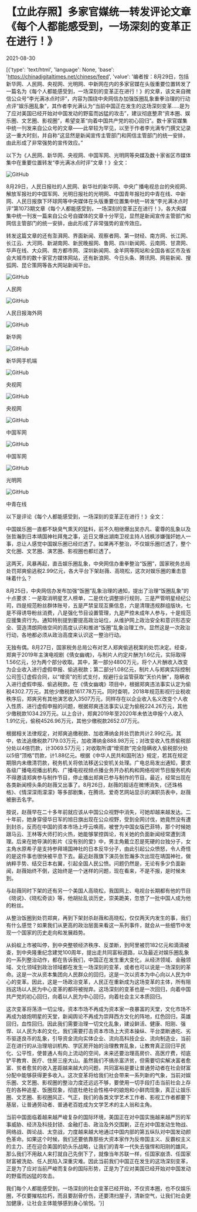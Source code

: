 # 【立此存照】多家官媒统一转发评论文章《每个人都能感受到，一场深刻的变革正在进行！》

2021-08-30

[{'type': 'text/html', 'language': None, 'base': 'https://chinadigitaltimes.net/chinese/feed', 'value': '编者按：8月29日，包括新华网、人民网、央视网、光明网、中新网在内的多家官媒在头版重要位置转发了一篇名为《每个人都能感受到，一场深刻的变革正在进行！》的文章，该文来自微信公众号“李光满冰点时评”，内容为围绕中央网信办加强饭圈乱象重拳治理的行动点评“娱乐圈乱象”，其作者李光满认为“当前中国正在发生的这场深刻变革&#8230;..是为了应对美国已经开始对中国发动的野蛮而凶猛的攻击”，建议彻底整肃“资本圈、娱乐圈、文艺圈、影视圈”，希望变革“向着中国共产党的初心回归”。数十家官媒集中统一刊发来自公众号的文章——此举较为罕见，以至于作者李光满专门撰文记录这一重大时刻，并自称“这显然是新闻宣传主管部门和网信主管部门的统一安排，由此形成了非常强势的宣传效应。”

以下为《人民网、新华网、央视网、中国军网、光明网等央媒及数十家省区市媒体集中在重要位置转发“李光满冰点时评”文章！》全文：

![GitHub](https://chinadigitaltimes.net/chinese/files/2021/08/image-1630311404909.png)

8月29日，人民日报社的人民网、新华社的新华网、中央广播电视总台的央视网、解放军报社的中国军网、光明日报社的光明网、中国青年报社的中青在线、中新网、人民日报旗下环球网等中央媒体在头版重要位置集中统一转发“李光满冰点时评”第1073期文章《每个人都能感受到，一场深刻的变革正在进行！》，各大央媒集中统一刊发一篇来自公众号自媒体的文章十分罕见，显然是新闻宣传主管部门和网信主管部门的统一安排，由此形成了非常强势的宣传效应。

转发这篇文章的还有澎湃网、界面新闻、观察者网、第一财经、南方网、长江网、长江云、大河网、新湖南网、新民晚报网、鲁网、四川新闻网、云南网、甘肃网、华声在线、大众网、南方都市网、深圳新闻网、金羊网等网站和全国各省区市及省会大城市的数十家官方媒体网站，还有新浪网、今日头条、腾讯网、网易新闻、搜弧网、昆仑策网等各大网站新闻平台。

![GitHub](https://chinadigitaltimes.net/chinese/files/2021/08/post-670130-612cd2052068a.)

人民网  

![GitHub](https://chinadigitaltimes.net/chinese/files/2021/08/post-670130-612cd2055c09f.)

 人民日报海外网 

![GitHub](https://chinadigitaltimes.net/chinese/files/2021/08/post-670130-612cd2058e329.)

新华网  

![GitHub](https://chinadigitaltimes.net/chinese/files/2021/08/post-670130-612cd205cbdd5.)

 新华网手机端 

![GitHub](https://chinadigitaltimes.net/chinese/files/2021/08/post-670130-612cd20611fd8.)

 央视网 

![GitHub](https://chinadigitaltimes.net/chinese/files/2021/08/post-670130-612cd2064c0a8.)

央视网  

![GitHub](https://chinadigitaltimes.net/chinese/files/2021/08/post-670130-612cd2068504e.)

 中国军网 

![GitHub](https://chinadigitaltimes.net/chinese/files/2021/08/post-670130-612cd206ba1c3.)

 中国军网 

![GitHub](https://chinadigitaltimes.net/chinese/files/2021/08/post-670130-612cd206eceea.)

  光明网

![GitHub](https://chinadigitaltimes.net/chinese/files/2021/08/post-670130-612cd2072ee2f.)

 中青在线 



以下是评论《每个人都能感受到，一场深刻的变革正在进行！》全文：

中国娱乐圈一直都不缺臭气熏天的猛料，前不久相继爆出吴亦凡、霍尊的乱象以及张哲瀚到日本靖国神社拜鬼之事，近日又爆出湖南卫视主持人钱枫涉嫌强奸她人一事，总让人感觉中国娱乐圈已经烂透了。如果再不整治，不仅娱乐圈烂透了，整个文化圈、文艺圈、演艺圈、影视圈也都烂透了。

这两天，风暴再起，直击娱乐圈乱象，中央网信办重拳整治“饭圈”，国家税务总局处罚郑爽偷逃税2.99亿元，各大平台下架赵薇、高晓松，这次对娱乐圈的重击意味着什么？

8月25日，中央网信办发布加强“饭圈”乱象治理的通知，提出了治理“饭圈乱象”的十点要求：一是取消明星艺人榜单，二是优化调整排行规则，三是严管明星经纪公司，四是规范粉丝群体账号，五是严禁呈现互撕信息，六是清理违规群组版块，七是不得诱导粉丝消费，八是强化节目设置管理，九是严控未成年人参与，十是规范应援集资行为。通知特别提到要提高政治站位，从维护网上政治安全和意识形态安全、营造清朗网络空间的高度认识和推进“饭圈”乱象治理工作。显然这是一次政治行动，各地都必须从政治高度来认识这一整治行动。

无独有偶。8月27日，国家税务总局公布对艺人郑爽偷逃税案的处罚决定。经查，郑爽于2019年主演电视剧《倩女幽魂》，与制片人约定片酬为1.6亿元，实际取得1.56亿元，分为两个部分收取。其中，第一部分4800万元，将个人片酬收入改变为企业收入进行虚假申报、偷逃税款；第二部分1.08亿元，制片人与郑爽实际控制公司签订虚假合同，以“增资”的形式支付，规避行业监管获取“天价片酬”，隐瞒收入进行虚假申报、偷逃税款。在《倩女幽魂》项目中，根据郑爽违法事实认定为偷税4302.7万元，其他少缴税款1617.78万元。同时查明，2018年规范影视行业税收秩序后，郑爽另有其他演艺收入3507万元，同样存在以企业收入名义改变个人收入性质、进行虚假申报的问题，根据郑爽违法事实认定为偷税224.26万元，其他少缴税款1034.29万元。以上合计，郑爽2019年至2020年未依法申报个人收入1.91亿元，偷税4526.96万元，其他少缴税款2652.07万元。

根据相关法律规定，对郑爽追缴税款、加收滞纳金并处罚款共计2.99亿元。其中，依法追缴税款7179.03万元，加收滞纳金888.98万元；对改变收入性质偷税部分处以4倍罚款，计3069.57万元；对收取所谓“增资款”完全隐瞒收入偷税部分处以5倍“顶格”罚款，计1.88亿元。根据《中华人民共和国刑法》规定，若其在规定期限内未缴清罚款，税务机关将依法移送公安机关处理。广电总局发出通知，要求各级广播电视播出机构、广播电视视频点播业务开办机构和网络视听节目服务机构不得邀请郑爽参与制作节目，停止播出郑爽已参与制作的节目。最近，经常出现在各类新闻榜头条的赵薇又出事了。8月26日，赵薇的超话在微博消失，《还珠格格》、《情深深雨濛濛》等多部剧集，在腾讯、爱奇艺网站显示的演职员表中，赵薇被删去名字。

按说，赵薇早在二十多年前就应该从中国公众视野中消失，可她却越来越发达。二十年前，她身穿侵华日军的旭日旗出现在公众视野，受到全网讨伐，她竟然没有遭到封杀，反而在中国的资本市场上呼云唤雨，被誉为中国女版巴菲特，那个时候她跟马云、王林等大师打的火热，她能够掌控舆论，有关她的负面新闻经常遭到清理。后来在她导演的影片《没有别的爱》中，男主角戴立忍是死硬的台独分子，女主角水原希子是支持参拜靖国神社的日本反华分子，由此引起公众愤怒，令人奇怪的是这件事也很快被平息下去。最近赵薇旗下演员张哲瀚多次出现在靖国神社，做纳粹手势、结交日本右翼，引起全国人民公愤。问题仍然是，无论有多少负面新闻，赵薇始终不倒，这始终是一个迷样的问题，现在看来，不是不报，是时候未到。

与赵薇同时下架的还有另一个美国人高晓松，我国网上、电视台长期都有他的节目《晓说》、《晓松奇谈》等，他胡扯乱谈历史，崇美跪美，忽悠了一批中国人成为他的粉丝。

从整治饭圈到处罚郑爽，再到下架封杀赵薇和高晓松，仅仅两天内发生的事，我们有什么感觉？如果我们从更高的政治层面来看这一系列事件，就会从一些细节中发现一个国家的历史走向和发展趋势。

从蚂蚁上市被叫停，到中央整顿经济秩序、反垄断，到阿里被罚182亿元和滴滴被查，到中央隆重纪念建党100周年，提出走共同富裕道路，以及最近对娱乐圈乱象的一系列整治动作，都在告诉我们，中国正在发生重大变化，从经济领域、金融领域、文化领域到政治领域都在发生一场深刻的变革，或者也可以说是一场深刻的革命。这是一次从资本集团向人民群众的回归，这是一次以资本为中心向以人民为中心的变革。因此，这是一场政治变革，人民正在重新成为这场变革的主体，所有阻挡这场以人民为中心变革的都将被抛弃。这场深刻的变革也是一次回归，向着中国共产党的初心回归，向着以人民为中心回归，向着社会主义本质回归。

这次变革将荡涤一切尘埃，资本市场不再成为资本家一夜暴富的天堂，文化市场不再成为娘炮明星的天堂，新闻舆论不再成为崇拜西方文化的阵地，红色回归，英雄回归，血性回归。因此我们需要治理一切文化乱象，建设鲜活、健康、阳刚、强悍、以人民为本的文化，我们需要打击资本市场上大资本操纵、平台垄断通吃、劣币驱逐良币的乱象，引导资金流向实体企业、流向高科技企业、流向制造业，当前正在进行的从治理培训机构、学区房开始的治理教育乱象，让教育真正回归平民化、公平性，使普通人有向上流动的空间，未来还要治理高房价、高医疗费，彻底铲平教育、医疗、住房三座大山。虽然我们不搞杀富济贫，但需要切实解决富者愈富、贫者愈贫的收入差距越来越大的问题，共同富裕是要让普通劳动者在社会财富分配中能够获得更多收入。这次变革将给我们社会带来一系列新的气象，当前对娱乐圈、文艺圈、影视圈的整治力度还远远不够，要使用一切手段打击当前社会上存在的各种追星、饭圈现象，彻底杜绝社会性格中的娘炮和小鲜肉现象，真正让娱乐圈、文艺圈、影视圈风正、气正，我们的各类文学艺术工作者、影视工作者都要下基层，让普通劳动者、普通老百姓成为文学艺术的主人翁和主角。

当前中国面临着越来越严峻复杂的国际环境，美国正在对中国实施越来越严厉的军事威胁、经济及科技封锁、金融打击、政治及外交围剿，正在对中国发动生物战、网络战、舆论战、太空战，力度越来越大地通过中国内部的第五纵队对中国发动颜色革命。如果这个时候，我们还要依靠那些大资本家作为反帝国主义、反霸权主义的主力、还在迎合美国的奶头乐战略，让我们的青年一代失去强悍和阳刚的雄风，那么我们不用敌人来打就自己先倒下了，就像当年苏联一样，任国家崩溃、任国家财富被洗劫、任人民陷入深重灾难。因此当前我们中国正在发生的这场深刻变革，正是为了应对当前严峻而复杂的国际形势，正是为了应对美国已经开始对中国发动的野蛮而凶猛的攻击。

我们每个人都能感受到，一场深刻的社会变革已经开始，不仅资本圈，也不仅娱乐圈，不仅要摧枯拉朽，而且要刮骨疗伤，还要清扫屋子，清新空气，让我们社会更加健康，让社会主体能够感到身心愉悦。'}]